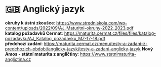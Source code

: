 # :uk: Anglický jazyk

**okruhy k ústní zkoušce**: https://www.stredniskola.com/wp-content/uploads/2022/09/AJ_Maturitni-okruhy-2022_2023.pdf   
**katalog požadavků Cermat**: https://maturita.cermat.cz/files/files/katalog-pozadavku/AJ_Katalog_pozadavku_MZ-17-18.pdf   
**předchozí zadání**: https://maturita.cermat.cz/menu/testy-a-zadani-z-predchozich-obdobi/anglicky-jazyk/testy-a-zadani-anglicky-jazyk
**Nový Amos - státní maturita z angličtiny**: https://www.statnimaturita-anglictina.cz

<!--## Vypracovaná témata
> will be added
-->
